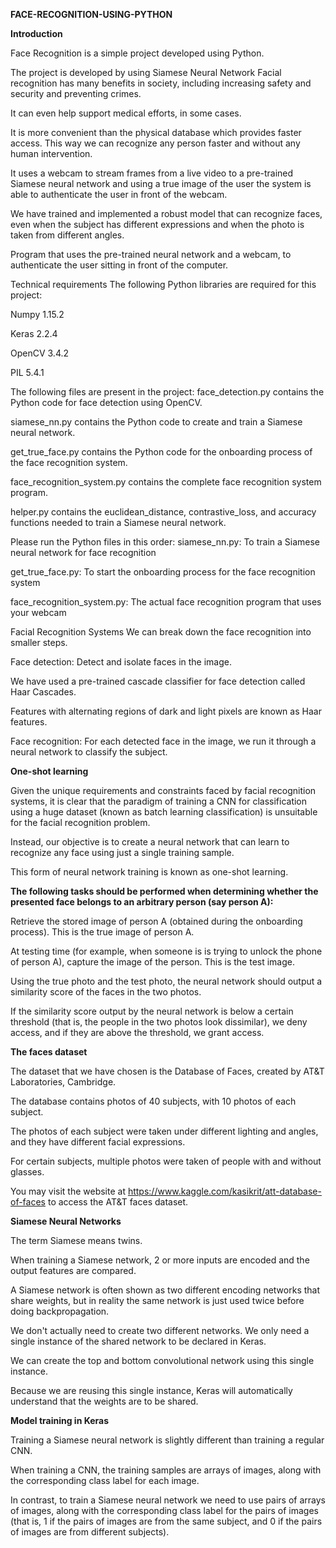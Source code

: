 **FACE-RECOGNITION-USING-PYTHON**

**Introduction**

Face Recognition is a simple project developed using Python.

The project is developed by using Siamese Neural Network Facial recognition has many benefits in society, including increasing safety and security and preventing crimes.

It can even help support medical efforts, in some cases.

It is more convenient than the physical database which provides faster access. This way we can recognize any person faster and without any human intervention.

It uses a webcam to stream frames from a live video to a pre-trained Siamese neural network and using a true image of the user the system is able to authenticate the user in front of the webcam.

We have trained and implemented a robust model that can recognize faces, even when the subject has different expressions and when the photo is taken from different angles.

Program that uses the pre-trained neural network and a webcam, to authenticate the user sitting in front of the computer.

Technical requirements
The following Python libraries are required for this project:

Numpy 1.15.2

Keras 2.2.4

OpenCV 3.4.2

PIL 5.4.1

The following files are present in the project:
face_detection.py contains the Python code for face detection using OpenCV.

siamese_nn.py contains the Python code to create and train a Siamese neural network.

get_true_face.py contains the Python code for the onboarding process of the face recognition system.

face_recognition_system.py contains the complete face recognition system program.

helper.py contains the euclidean_distance, contrastive_loss, and accuracy functions needed to train a Siamese neural network.

Please run the Python files in this order:
siamese_nn.py: To train a Siamese neural network for face recognition

get_true_face.py: To start the onboarding process for the face recognition system

face_recognition_system.py: The actual face recognition program that uses your webcam

Facial Recognition Systems
We can break down the face recognition into smaller steps.

Face detection: Detect and isolate faces in the image.

We have used a pre-trained cascade classifier for face detection called Haar Cascades.

Features with alternating regions of dark and light pixels are known as Haar features.

Face recognition: For each detected face in the image, we run it through a neural network to classify the subject.

**One-shot learning**

Given the unique requirements and constraints faced by facial recognition systems, it is clear that the paradigm of training a CNN for classification using a huge dataset (known as batch learning classification) is unsuitable for the facial recognition problem.

Instead, our objective is to create a neural network that can learn to recognize any face using just a single training sample.

This form of neural network training is known as one-shot learning.

**The following tasks should be performed when determining whether the presented face belongs to an arbitrary person (say person A):**

Retrieve the stored image of person A (obtained during the onboarding process). This is the true image of person A.

At testing time (for example, when someone is is trying to unlock the phone of person A), capture the image of the person. This is the test image.

Using the true photo and the test photo, the neural network should output a similarity score of the faces in the two photos.

If the similarity score output by the neural network is below a certain threshold (that is, the people in the two photos look dissimilar), we deny access, and if they are above the threshold, we grant access.

**The faces dataset**

The dataset that we have chosen is the Database of Faces, created by AT&T Laboratories, Cambridge.

The database contains photos of 40 subjects, with 10 photos of each subject.

The photos of each subject were taken under different lighting and angles, and they have different facial expressions.

For certain subjects, multiple photos were taken of people with and without glasses.

You may visit the website at https://www.kaggle.com/kasikrit/att-database-of-faces to access the AT&T faces dataset.

**Siamese Neural Networks**

The term Siamese means twins.

When training a Siamese network, 2 or more inputs are encoded and the output features are compared.

A Siamese network is often shown as two different encoding networks that share weights, but in reality the same network is just used twice before doing backpropagation.

We don't actually need to create two different networks. We only need a single instance of the shared network to be declared in Keras.

We can create the top and bottom convolutional network using this single instance.

Because we are reusing this single instance, Keras will automatically understand that the weights are to be shared.

**Model training in Keras**

Training a Siamese neural network is slightly different than training a regular CNN.

When training a CNN, the training samples are arrays of images, along with the corresponding class label for each image.

In contrast, to train a Siamese neural network we need to use pairs of arrays of images, along with the corresponding class label for the pairs of images (that is, 1 if the pairs of images are from the same subject, and 0 if the pairs of images are from different subjects).



































































